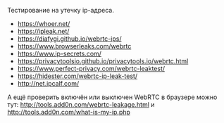 
Тестирование на утечку ip-адреса.

- https://whoer.net/
- https://ipleak.net/
- https://diafygi.github.io/webrtc-ips/
- https://www.browserleaks.com/webrtc
- https://www.ip-secrets.com/
- https://privacytoolsio.github.io/privacytools.io/webrtc.html
- https://www.perfect-privacy.com/webrtc-leaktest/
- https://hidester.com/webrtc-ip-leak-test/
- http://net.ipcalf.com/

А ещё проверить включён или выключен WebRTC в браузере можно тут:
http://tools.add0n.com/webrtc-leakage.html
и
http://tools.add0n.com/what-is-my-ip.php
